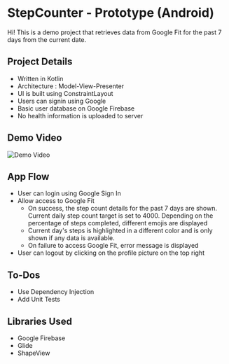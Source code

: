 # StepCounter - Prototype (Android)

Hi! This is a demo project that retrieves data from Google Fit for the past 7 days from the current date.

## Project Details
 - Written in Kotlin
 - Architecture : Model-View-Presenter
 - UI is built using ConstraintLayout
 - Users can signin using Google
 - Basic user database on Google Firebase
 - No health information is uploaded to server

## Demo Video

![Demo Video](https://i.imgur.com/R6l7JJg.gif)

## App Flow

 - User can login using Google Sign In
 - Allow access to Google Fit
	 - On success, the step count details for the past 7 days are shown. Current daily step count target is set to 4000. Depending on the percentage of steps completed, different emojis are displayed
	 - Current day's steps is highlighted in a different color and is only shown if any data is available.
	 - On failure to access Google Fit, error message is displayed
 - User can logout by clicking on the profile picture on the top right

## To-Dos

 - Use Dependency Injection
 - Add Unit Tests

## Libraries Used

 - Google Firebase
 - Glide
 - ShapeView


